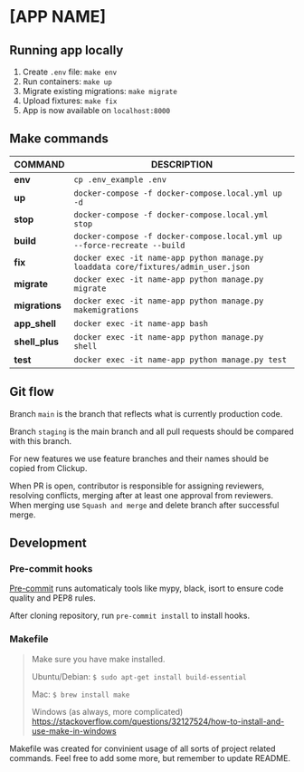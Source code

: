 # [APP NAME]

## Running app locally

1. Create `.env` file: `make env`
2. Run containers: `make up`
3. Migrate existing migrations: `make migrate`
4. Upload fixtures: `make fix`
5. App is now available on `localhost:8000`

## Make commands
| COMMAND | DESCRIPTION |
|-----------|-----------|
|**env**|`cp .env_example .env`|
|**up**|`docker-compose -f docker-compose.local.yml up -d`|
|**stop**|`docker-compose -f docker-compose.local.yml stop`|
|**build**|`docker-compose -f docker-compose.local.yml up --force-recreate --build`|
|**fix**|`docker exec -it name-app python manage.py loaddata core/fixtures/admin_user.json`|
|**migrate**|`docker exec -it name-app python manage.py migrate`|
|**migrations**|`docker exec -it name-app python manage.py makemigrations`|
|**app_shell**|`docker exec -it name-app bash`|
|**shell_plus**|`docker exec -it name-app python manage.py shell`|
|**test**|`docker exec -it name-app python manage.py test`|

## Git flow

Branch `main` is the branch that reflects what is currently production code.

Branch `staging` is the main branch and all pull requests should be compared with this branch.

For new features we use feature branches and their names should be copied from Clickup.

When PR is open, contributor is responsible for assigning reviewers, resolving conflicts, merging after at least one approval from reviewers. When merging use `Squash and merge` and delete branch after successful merge.

## Development

### Pre-commit hooks

[Pre-commit](https://pre-commit.com/) runs automaticaly tools like mypy, black, isort to ensure code quality and PEP8 rules.

After cloning repository, run `pre-commit install` to install hooks.

### Makefile

> Make sure you have make installed.
>
> Ubuntu/Debian: `$ sudo apt-get install build-essential`
>
> Mac: `$ brew install make`
>
> Windows (as always, more complicated) https://stackoverflow.com/questions/32127524/how-to-install-and-use-make-in-windows

Makefile was created for convinient usage of all sorts of project related commands. Feel free to add some more, but remember to update README.